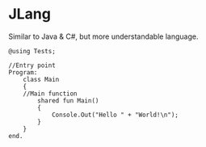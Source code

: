 # JLang
Similar to Java & C#, but more understandable language.
```
@using Tests;

//Entry point
Program:
    class Main
    {
	//Main function
        shared fun Main()
        {
			Console.Out("Hello " + "World!\n");
        }
    }
end.
```
